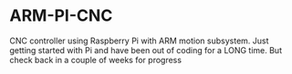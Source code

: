 # ARM-PI-CNC
CNC controller using Raspberry Pi with ARM motion subsystem.
Just getting started with Pi and have been out of coding for a LONG time.
But check back in a couple of weeks for progress
